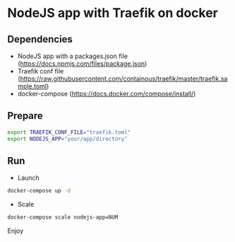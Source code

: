 # NodeJS app with Traefik on docker

## Dependencies
* NodeJS app with a packages.json file (https://docs.npmjs.com/files/package.json)
* Traefik conf file (https://raw.githubusercontent.com/containous/traefik/master/traefik.sample.toml)
* docker-compose (https://docs.docker.com/compose/install/)
## Prepare
```bash
export TRAEFIK_CONF_FILE="traefik.toml"
export NODEJS_APP="your/app/directory"
```

## Run
* Launch
```bash
docker-compose up -d
```
* Scale
```bash
docker-compose scale nodejs-app=NUM
```

Enjoy
